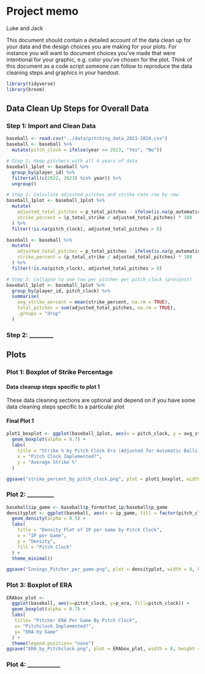 Project memo
================
Luke and Jack

This document should contain a detailed account of the data clean up for
your data and the design choices you are making for your plots. For
instance you will want to document choices you’ve made that were
intentional for your graphic, e.g. color you’ve chosen for the plot.
Think of this document as a code script someone can follow to reproduce
the data cleaning steps and graphics in your handout.

``` r
library(tidyverse)
library(broom)
```

## Data Clean Up Steps for Overall Data

### Step 1: Import and Clean Data

``` r
baseball <- read.csv("../data/pitching_data_2021-2024.csv")
baseball <- baseball %>%
  mutate(pitch_clock = ifelse(year >= 2023, "Yes", "No"))

# Step 1: Keep pitchers with all 4 years of data
baseball_1plot <- baseball %>%
  group_by(player_id) %>%
  filter(all(c(2022, 2023) %in% year)) %>%
  ungroup()

# Step 2: Calculate adjusted pitches and strike rate row by row
baseball_1plot <- baseball_1plot %>%
  mutate(
    adjusted_total_pitches = p_total_pitches - ifelse(is.na(p_automatic_ball), 0, p_automatic_ball),
    strike_percent = (p_total_strike / adjusted_total_pitches) * 100
  ) %>%
  filter(!is.na(pitch_clock), adjusted_total_pitches > 0)

baseball <- baseball %>%
  mutate(
    adjusted_total_pitches = p_total_pitches - ifelse(is.na(p_automatic_ball), 0, p_automatic_ball),
    strike_percent = (p_total_strike / adjusted_total_pitches) * 100
  ) %>%
  filter(!is.na(pitch_clock), adjusted_total_pitches > 0)

# Step 3: Collapse to one row per pitcher per pitch_clock (pre/post)
baseball_1plot <- baseball_1plot %>%
  group_by(player_id, pitch_clock) %>%
  summarise(
    avg_strike_percent = mean(strike_percent, na.rm = TRUE),
    total_pitches = sum(adjusted_total_pitches, na.rm = TRUE),
    .groups = "drop"
  )
```

### Step 2: \_\_\_\_\_\_\_\_

## Plots

### Plot 1: Boxplot of Strike Percentage

#### Data cleanup steps specific to plot 1

These data cleaning sections are optional and depend on if you have some
data cleaning steps specific to a particular plot

#### Final Plot 1

``` r
plot1_boxplot <- ggplot(baseball_1plot, aes(x = pitch_clock, y = avg_strike_percent, fill = pitch_clock)) +
  geom_boxplot(alpha = 0.7) +
  labs(
    title = "Strike % by Pitch Clock Era (Adjusted for Automatic Balls)",
    x = "Pitch Clock Implemented?",
    y = "Average Strike %"
  ) 

ggsave("strike_percent_by_pitch_clock.png", plot = plot1_boxplot, width = 8, height = 6)
```

### Plot 2: \_\_\_\_\_\_\_\_\_

``` r
baseball$ip_game <- baseball$p_formatted_ip/baseball$p_game
densityplot <- ggplot(baseball, aes(x = ip_game, fill = factor(pitch_clock))) +
  geom_density(alpha = 0.5) +
  labs(
    title = "Density Plot of IP per Game by Pitch Clock",
    x = "IP per Game",
    y = "Density",
    fill = "Pitch Clock"
  ) +
  theme_minimal()

ggsave("Innings_Pitcher_per_game.png", plot = densityplot, width = 8, height = 6)
```

### Plot 3: Boxplot of ERA

``` r
ERAbox_plot <-
  ggplot(baseball, aes(x=pitch_clock, y=p_era, fill=pitch_clock)) +
  geom_boxplot(alpha = 0.7) +
  labs(
   title= "Pitcher ERA Per Game By Pitch Clock", 
   x= "Pitchclock Implemented?",
   y= "ERA by Game"
  ) +
  theme(legend.position= "none")
ggsave("ERA_by_Pitchclock.png", plot = ERAbox_plot, width = 8, height = 6)
```

### Plot 4: \_\_\_\_\_\_\_\_\_\_\_
